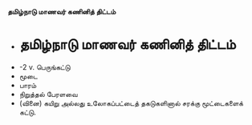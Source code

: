 **தமிழ்நாடு மாணவர் கணினித் திட்டம்**
- # தமிழ்நாடு மாணவர் கணினித் திட்டம்
- -2 v. பெருங்கட்டு
- மூடை
- பாரம்
- நிறுத்தல் பேரளவை
- (வினை) கயிறு அல்லது உலோகப்பட்டைத் தகடுகளினால் சரக்கு மூட்டைகளைக் கட்டு.

